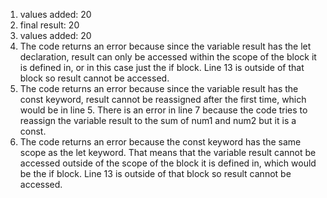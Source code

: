 1. values added: 20
2. final result: 20
3. values added: 20
4. The code returns an error because since the variable result has the let declaration, result can only be accessed within the scope of the block it is defined in, or in this case just the if block. Line 13 is outside of that block so result cannot be accessed.
5. The code returns an error because since the variable result has the const keyword, result cannot be reassigned after the first time, which would be in line 5. There is an error in line 7 because the code tries to reassign the variable result to the sum of num1 and num2 but it is a const.
6. The code returns an error because the const keyword has the same scope as the let keyword. That means that the variable result cannot be accessed outside of the scope of the block it is defined in, which would be the if block. Line 13 is outside of that block so result cannot be accessed.
